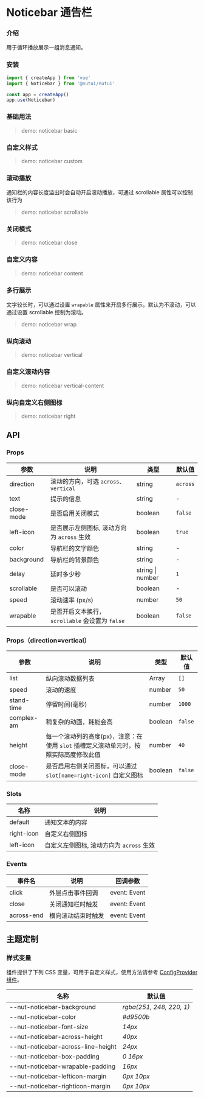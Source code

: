 # Noticebar 通告栏

### 介绍

用于循环播放展示一组消息通知。

### 安装

```js
import { createApp } from 'vue'
import { Noticebar } from '@nutui/nutui'

const app = createApp()
app.use(Noticebar)
```

### 基础用法

> demo: noticebar basic

### 自定义样式

> demo: noticebar custom

### 滚动播放

通知栏的内容长度溢出时会自动开启滚动播放，可通过 scrollable 属性可以控制该行为

> demo: noticebar scrollable

### 关闭模式

> demo: noticebar close

### 自定义内容

> demo: noticebar content

### 多行展示

文字较长时，可以通过设置 `wrapable` 属性来开启多行展示。默认为不滚动，可以通过设置 scrollable 控制为滚动。

> demo: noticebar wrap

### 纵向滚动

> demo: noticebar vertical

### 自定义滚动内容

> demo: noticebar vertical-content

### 纵向自定义右侧图标

> demo: noticebar right

## API

### Props

| 参数 | 说明 | 类型 | 默认值 |
| --- | --- | --- | --- |
| direction | 滚动的方向，可选 `across`、`vertical` | string | `across` |
| text | 提示的信息 | string | - |
| close-mode | 是否启用关闭模式 | boolean | `false` |
| left-icon | 是否展示左侧图标, 滚动方向为 `across` 生效 | boolean | `true` |
| color | 导航栏的文字颜色 | string | - |
| background | 导航栏的背景颜色 | string | - |
| delay | 延时多少秒 | string \| number | `1` |
| scrollable | 是否可以滚动 | boolean | - |
| speed | 滚动速率 (px/s) | number | `50` |
| wrapable | 是否开启文本换行，`scrollable` 会设置为 `false` | boolean | `false` |

### Props（direction=vertical）

| 参数 | 说明 | 类型 | 默认值 |
| --- | --- | --- | --- |
| list | 纵向滚动数据列表 | Array | `[]` |
| speed | 滚动的速度 | number | `50` |
| stand-time | 停留时间(毫秒) | number | `1000` |
| complex-am | 稍复杂的动画，耗能会高 | boolean | `false` |
| height | 每一个滚动列的高度(px)，注意：在使用 `slot` 插槽定义滚动单元时，按照实际高度修改此值 | number | `40` |
| close-mode | 是否启用右侧关闭图标，可以通过 `slot[name=right-icon]` 自定义图标 | boolean | `false` |

### Slots

| 名称 | 说明 |
| --- | --- |
| default | 通知文本的内容 |
| right-icon | 自定义右侧图标 |
| left-icon | 自定义左侧图标, 滚动方向为 `across` 生效 |

### Events

| 事件名 | 说明 | 回调参数 |
| --- | --- | --- |
| click | 外层点击事件回调 | event: Event |
| close | 关闭通知栏时触发 | event: Event |
| across-end | 横向滚动结束时触发 | event: Event |

## 主题定制

### 样式变量

组件提供了下列 CSS 变量，可用于自定义样式，使用方法请参考 [ConfigProvider 组件](#/zh-CN/component/configprovider)。

| 名称 | 默认值 |
| --- | --- |
| --nut-noticebar-background | _rgba(251, 248, 220, 1)_ |
| --nut-noticebar-color | _#d9500b_ |
| --nut-noticebar-font-size | _14px_ |
| --nut-noticebar-across-height | _40px_ |
| --nut-noticebar-across-line-height | _24px_ |
| --nut-noticebar-box-padding | _0 16px_ |
| --nut-noticebar-wrapable-padding | _16px_ |
| --nut-noticebar-lefticon-margin | _0px 10px_ |
| --nut-noticebar-righticon-margin | _0px 10px_ |

